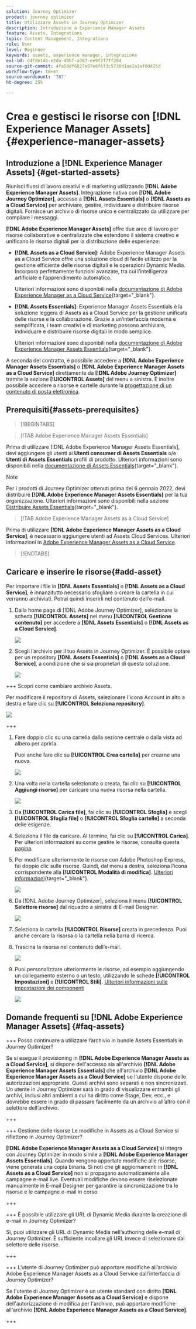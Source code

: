 ```yaml
---
solution: Journey Optimizer
product: journey optimizer
title: Utilizzare Assets in Journey Optimizer
description: Introduzione a Experience Manager Assets
feature: Assets, Integrations
topic: Content Management, Integrations
role: User
level: Beginner
keywords: assets, experience manager, integrazione
exl-id: d4fde14b-e2da-40bf-a387-ee9f2f7ff204
source-git-commit: 4fa50df6827e07e6f6f3c5730d1ae2a1af0d426d
workflow-type: tm+mt
source-wordcount: '787'
ht-degree: 25%

---
```


# Crea e gestisci le risorse con [!DNL Experience Manager Assets]{#experience-manager-assets}

## Introduzione a [!DNL Experience Manager Assets] {#get-started-assets}

Riunisci flussi di lavoro creativi e di marketing utilizzando **[!DNL Adobe Experience Manager Assets]**. Integrazione nativa con **[!DNL Adobe Journey Optimizer]**, accesso a **[!DNL Assets Essentials]** o **[!DNL Assets as a Cloud Service]** per archiviare, gestire, individuare e distribuire risorse digitali. Fornisce un archivio di risorse unico e centralizzato da utilizzare per compilare i messaggi.

**[!DNL Adobe Experience Manager Assets]** offre due aree di lavoro per risorse collaborative e centralizzate che estendono il sistema creativo e unificano le risorse digitali per la distribuzione delle esperienze:

* **[!DNL Assets as a Cloud Service]**: Adobe Experience Manager Assets as a Cloud Service offre una soluzione cloud di facile utilizzo per la gestione efficiente delle risorse digitali e le operazioni Dynamic Media. Incorpora perfettamente funzioni avanzate, tra cui l’intelligenza artificiale e l’apprendimento automatico.

  Ulteriori informazioni sono disponibili nella [documentazione di Adobe Experience Manager as a Cloud Service](https://experienceleague.adobe.com/docs/experience-manager-cloud-service/content/assets/overview.html?lang=it){target="_blank"}.

* **[!DNL Assets Essentials]**: Experience Manager Assets Essentials è la soluzione leggera di Assets as a Cloud Service per la gestione unificata delle risorse e la collaborazione. Grazie a un’interfaccia moderna e semplificata, i team creativi e di marketing possono archiviare, individuare e distribuire risorse digitali in modo semplice.

  Ulteriori informazioni sono disponibili nella [documentazione di Adobe Experience Manager Assets Essentials](https://experienceleague.adobe.com/docs/experience-manager-assets-essentials/help/introduction.html?lang=it){target="_blank"}.

A seconda del contratto, è possibile accedere a **[!DNL Adobe Experience Manager Assets Essentials]** o **[!DNL Adobe Experience Manager Assets as a Cloud Service]** direttamente da **[!DNL Adobe Journey Optimizer]** tramite la sezione **[!UICONTROL Assets]** del menu a sinistra. È inoltre possibile accedere a risorse e cartelle durante la [progettazione di un contenuto di posta elettronica](../email/get-started-email-design.md).

## Prerequisiti{#assets-prerequisites}

>[!BEGINTABS]

>[!TAB Adobe Experience Manager Assets Essentials]

Prima di utilizzare [!DNL Adobe Experience Manager Assets Essentials], devi aggiungere gli utenti ai **Utenti consumer di Assets Essentials** o/e **Utenti di Assets Essentials** profili di prodotto. Ulteriori informazioni sono disponibili nella [documentazione di Assets Essentials](https://experienceleague.adobe.com/docs/experience-manager-assets-essentials/help/get-started-admins/deploy-administer.html?lang=it#add-user-groups){target="_blank"}.

>[!NOTE]
>Per i prodotti di Journey Optimizer ottenuti prima del 6 gennaio 2022, devi distribuire **[!DNL Adobe Experience Manager Assets Essentials]** per la tua organizzazione. Ulteriori informazioni sono disponibili nella sezione [Distribuire Assets Essentials](https://experienceleague.adobe.com/docs/experience-manager-assets-essentials/help/deploy-administer.html?lang=it){target="_blank"}.

>[!TAB Adobe Experience Manager Assets as a Cloud Service]

Prima di utilizzare **[!DNL Adobe Experience Manager Assets as a Cloud Service]**, è necessario aggiungere utenti ad Assets Cloud Services. Ulteriori informazioni in [Adobe Experience Manager Assets as a Cloud Service](https://experienceleague.adobe.com/docs/experience-manager-cloud-service/content/security/ims-support.html?lang=it).

>[!ENDTABS]

## Caricare e inserire le risorse{#add-asset}

Per importare i file in **[!DNL Assets Essentials]** o **[!DNL Assets as a Cloud Service]**, è innanzitutto necessario sfogliare o creare la cartella in cui verranno archiviati. Potrai quindi inserirli nel contenuto dell’e-mail.

1. Dalla home page di [!DNL Adobe Journey Optimizer], selezionare la scheda **[!UICONTROL Assets]** nel menu **[!UICONTROL Gestione contenuto]** per accedere a **[!DNL Assets Essentials]** o **[!DNL Assets as a Cloud Service]**.

   ![](assets/media_library_1.png)

1. Scegli l’archivio per il tuo Assets in Journey Optimizer. È possibile optare per un repository **[!DNL Assets Essentials]** o **[!DNL Assets as a Cloud Service]**, a condizione che si sia proprietari di questa soluzione.

   ![](assets/media_library_4.png)

+++ Scopri come cambiare archivio Assets.

   Per modificare il repository di Assets, selezionare l&#39;icona Account in alto a destra e fare clic su **[!UICONTROL Seleziona repository]**.

   ![](assets/media_library_3.png)

+++

1. Fare doppio clic su una cartella dalla sezione centrale o dalla vista ad albero per aprirla.

   Puoi anche fare clic su **[!UICONTROL Crea cartella]** per crearne una nuova.

   ![](assets/media_library_8.png)

1. Una volta nella cartella selezionata o creata, fai clic su **[!UICONTROL Aggiungi risorse]** per caricare una nuova risorsa nella cartella.

   ![](assets/media_library_2.png)

1. Da **[!UICONTROL Carica file]**, fai clic su **[!UICONTROL Sfoglia]** e scegli **[!UICONTROL Sfoglia file]** o **[!UICONTROL Sfoglia cartelle]** a seconda delle esigenze.

1. Seleziona il file da caricare. Al termine, fai clic su **[!UICONTROL Carica]**. Per ulteriori informazioni su come gestire le risorse, consulta questa [pagina](https://experienceleague.adobe.com/docs/experience-manager-assets-essentials/help/manage-organize.html?lang=it).

1. Per modificare ulteriormente le risorse con Adobe Photoshop Express, fai doppio clic sulle risorse. Quindi, dal menu a destra, seleziona l’icona corrispondente alla **[!UICONTROL Modalità di modifica]**. [Ulteriori informazioni](https://experienceleague.adobe.com/docs/experience-manager-assets-essentials/help/edit-images.html?lang=it){target="_blank"}.

   ![](assets/media_library_12.png)

1. Da [!DNL Adobe Journey Optimizer], seleziona il menu **[!UICONTROL Selettore risorse]** dal riquadro a sinistra di E-mail Designer.

   ![](assets/media_library_5.png)

1. Seleziona la cartella **[!UICONTROL Risorse]** creata in precedenza. Puoi anche cercare la risorsa o la cartella nella barra di ricerca.

1. Trascina la risorsa nel contenuto dell’e-mail.

   ![](assets/media_library_6.png)

1. Puoi personalizzare ulteriormente le risorse, ad esempio aggiungendo un collegamento esterno o un testo, utilizzando le schede **[!UICONTROL Impostazioni]** e **[!UICONTROL Stili]**. [Ulteriori informazioni sulle impostazioni dei componenti](../email/content-components.md)

   ![](assets/media_library_13.png)

   <!--
    After adding your asset to your email, use the **[!UICONTROL Find similar Stock photos]** option to locate Stock photos that match the content, color, and composition of your image. [Learn more about Adobe Stock](stock.md).

    Note that this option is available for licensed/unlicensed Stock images and images from your Assets folder. 

    ![](assets/media_library_14.png)
    -->


## Domande frequenti su [!DNL Adobe Experience Manager Assets] {#faq-assets}

+++ Posso continuare a utilizzare l’archivio in bundle Assets Essentials in Journey Optimizer?

Se si esegue il provisioning in **[!DNL Adobe Experience Manager Assets as a Cloud Service]**, si dispone dell&#39;accesso sia all&#39;archivio **[!DNL Adobe Experience Manager Assets Essentials]** che all&#39;archivio **[!DNL Adobe Experience Manager Assets as a Cloud Service]** se l&#39;utente dispone delle autorizzazioni appropriate. Questi archivi sono separati e non sincronizzati. Un utente in Journey Optimizer sarà in grado di visualizzare entrambi gli archivi, inclusi altri ambienti a cui ha diritto come Stage, Dev, ecc., e dovrebbe essere in grado di passare facilmente da un archivio all’altro con il selettore dell’archivio.

+++

+++ Gestione delle risorse Le modifiche in Assets as a Cloud Service si riflettono in Journey Optimizer?

**[!DNL Adobe Experience Manager Assets as a Cloud Service]** si integra con Journey Optimizer in modo simile a **[!DNL Adobe Experience Manager Assets Essentials]**. Quando vengono apportate modifiche alle risorse, viene generata una copia binaria. Si noti che gli aggiornamenti in **[!DNL Assets as a Cloud Service]** non si propagano automaticamente alle campagne e-mail live. Eventuali modifiche devono essere riselezionate manualmente in E-mail Designer per garantire la sincronizzazione tra le risorse e le campagne e-mail in corso.

+++

+++ È possibile utilizzare gli URL di Dynamic Media durante la creazione di e-mail in Journey Optimizer?

Sì, puoi utilizzare gli URL di Dynamic Media nell’authoring delle e-mail di Journey Optimizer. È sufficiente incollare gli URL invece di selezionare dal selettore delle risorse.

+++

+++ L’utente di Journey Optimizer può apportare modifiche all’archivio Adobe Experience Manager Assets as a Cloud Service dall’interfaccia di Journey Optimizer?

Se l&#39;utente di Journey Optimizer è un utente standard con diritto **[!DNL Adobe Experience Manager Assets as a Cloud Service]** e dispone dell&#39;autorizzazione di modifica per l&#39;archivio, può apportare modifiche all&#39;archivio **[!DNL Adobe Experience Manager Assets as a Cloud Service]**.

+++
